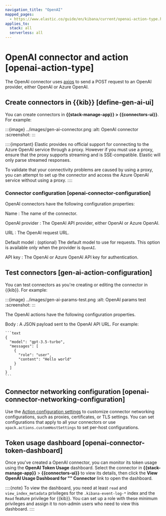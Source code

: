 ```yaml
---
navigation_title: "OpenAI"
mapped_pages:
  - https://www.elastic.co/guide/en/kibana/current/openai-action-type.html
applies_to:
  stack: all
  serverless: all
---
```


# OpenAI connector and action [openai-action-type]

The OpenAI connector uses [axios](https://github.com/axios/axios) to send a POST request to an OpenAI provider, either OpenAI or Azure OpenAI.

## Create connectors in {{kib}} [define-gen-ai-ui]

You can create connectors in **{{stack-manage-app}} > {{connectors-ui}}**.  For example:

:::{image} ../images/gen-ai-connector.png
:alt: OpenAI connector
:screenshot:
:::

::::{important}
Elastic provides no official support for connecting to the Azure OpenAI service through a proxy. However if you must use a proxy, ensure that the proxy supports streaming and is SSE-compatible. Elastic will only parse streamed responses.

To validate that your connectivity problems are caused by using a proxy, you can attempt to set up the connector and access the Azure OpenAI service without using a proxy.
::::

### Connector configuration [openai-connector-configuration]

OpenAI connectors have the following configuration properties:

Name
:   The name of the connector.

OpenAI provider
:   The OpenAI API provider, either OpenAI or Azure OpenAI.

URL
:   The OpenAI request URL.

Default model
:   (optional) The default model to use for requests. This option is available only when the provider is `OpenAI`.

API key
:   The OpenAI or Azure OpenAI API key for authentication.

## Test connectors [gen-ai-action-configuration]

You can test connectors as you're creating or editing the connector in {{kib}}. For example:

:::{image} ../images/gen-ai-params-test.png
:alt: OpenAI params test
:screenshot:
:::

The OpenAI actions have the following configuration properties.

Body
:   A JSON payload sent to the OpenAI API URL. For example:

    ```text
    {
      "model": "gpt-3.5-turbo",
      "messages": [
        {
          "role": "user",
          "content": "Hello world"
        }
      ]
    }
    ```

## Connector networking configuration [openai-connector-networking-configuration]

Use the [Action configuration settings](/reference/configuration-reference/alerting-settings.md#action-settings) to customize connector networking configurations, such as proxies, certificates, or TLS settings. You can set configurations that apply to all your connectors or use `xpack.actions.customHostSettings` to set per-host configurations.

## Token usage dashboard [openai-connector-token-dashboard]

Once you've created a OpenAI connector, you can monitor its token usage using the **OpenAI Token Usage** dashboard. Select the connector in **{{stack-manage-app}}** > **{{connectors-ui}}** to view its details, then click the **View OpenAI Usage Dashboard for "*<Name>*" Connector** link to open the dashboard.

::::{note}
To view the dashboard, you need at least `read` and `view_index_metadata` privileges for the `.kibana-event-log-*` index and the `Read` feature privilege for {{kib}}. You can set up a role with these minimum privileges and assign it to non-admin users who need to view this dashboard.
::::
